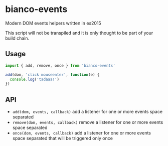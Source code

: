 # bianco-events
Modern DOM events helpers written in es2015

This script will not be transpiled and it is only thought to be part of your build chain.

## Usage

```js
import { add, remove, once } from 'bianco-events'

add(dom, 'click mouseenter', function(e) {
  console.log('tadaaa!')
})
```

## API

- `add(dom, events, callback)` add a listener for one or more events space separated
- `remove(dom, events, callback)` remove a listener for one or more events space separated
- `once(dom, events, callback)` add a listener for one or more events space separated that will be triggered only once
